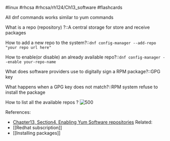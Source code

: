 #linux #rhcsa #rhcsa/rh124/Ch13_software #flashcards 

All dnf commands works similar to yum commands

What is a repo (repository) ?::A central storage for store and receive packages

How to add a new repo to the system?::`dnf config-manager --add-repo "your repo url here"`

How to enable(or disable) an already available repo?::`dnf config-manager --enable your-repo-name`

What does software providers use to digitally sign a RPM package?::GPG key

What happens when a GPG key does not match?::RPM system refuse to install the package

How to list all the available repos
?
![500](https://i.imgur.com/Wn3oy78.png)

References:
- [Chapter13, Section4, Enabling Yum Software repositories](rh124-8.0-student-guide.pdf#pageno=534)
Related:
- [[Redhat subscription]]
- [[Installing packages]]
